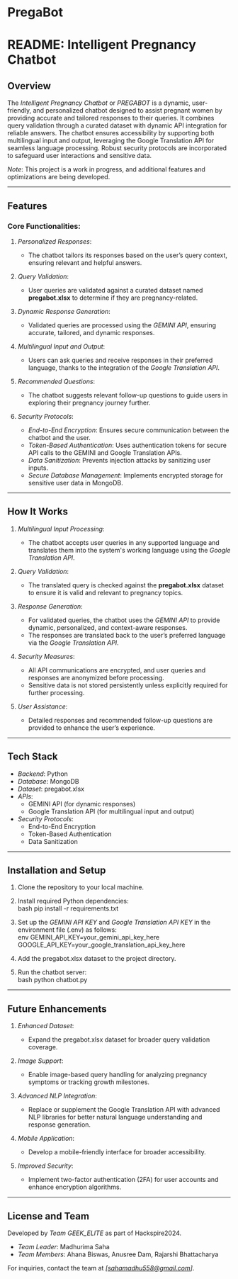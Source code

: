 # PregaBot
# README: Intelligent Pregnancy Chatbot

## Overview  

The *Intelligent Pregnancy Chatbot* or *PREGABOT* is a dynamic, user-friendly, and personalized chatbot designed to assist pregnant women by providing accurate and tailored responses to their queries. It combines query validation through a curated dataset with dynamic API integration for reliable answers. The chatbot ensures accessibility by supporting both multilingual input and output, leveraging the Google Translation API for seamless language processing. Robust security protocols are incorporated to safeguard user interactions and sensitive data.  

*Note*: This project is a work in progress, and additional features and optimizations are being developed.  

---

## Features  

### Core Functionalities:  
1. *Personalized Responses*:  
   - The chatbot tailors its responses based on the user’s query context, ensuring relevant and helpful answers.  

2. *Query Validation*:  
   - User queries are validated against a curated dataset named **pregabot.xlsx** to determine if they are pregnancy-related.  

3. *Dynamic Response Generation*:  
   - Validated queries are processed using the *GEMINI API*, ensuring accurate, tailored, and dynamic responses.  

4. *Multilingual Input and Output*:  
   - Users can ask queries and receive responses in their preferred language, thanks to the integration of the *Google Translation API*.  

5. *Recommended Questions*:  
   - The chatbot suggests relevant follow-up questions to guide users in exploring their pregnancy journey further.  

6. *Security Protocols*:  
   - *End-to-End Encryption*: Ensures secure communication between the chatbot and the user.  
   - *Token-Based Authentication*: Uses authentication tokens for secure API calls to the GEMINI and Google Translation APIs.  
   - *Data Sanitization*: Prevents injection attacks by sanitizing user inputs.  
   - *Secure Database Management*: Implements encrypted storage for sensitive user data in MongoDB.  

---

## How It Works  

1. *Multilingual Input Processing*:  
   - The chatbot accepts user queries in any supported language and translates them into the system's working language using the *Google Translation API*.  

2. *Query Validation*:  
   - The translated query is checked against the **pregabot.xlsx** dataset to ensure it is valid and relevant to pregnancy topics.  

3. *Response Generation*:  
   - For validated queries, the chatbot uses the *GEMINI API* to provide dynamic, personalized, and context-aware responses.  
   - The responses are translated back to the user’s preferred language via the *Google Translation API*.  

4. *Security Measures*:  
   - All API communications are encrypted, and user queries and responses are anonymized before processing.  
   - Sensitive data is not stored persistently unless explicitly required for further processing.  

5. *User Assistance*:  
   - Detailed responses and recommended follow-up questions are provided to enhance the user’s experience.  

---

## Tech Stack  

- *Backend*: Python  
- *Database*: MongoDB  
- *Dataset*: pregabot.xlsx  
- *APIs*:  
  - GEMINI API (for dynamic responses)  
  - Google Translation API (for multilingual input and output)  
- *Security Protocols*:  
  - End-to-End Encryption  
  - Token-Based Authentication  
  - Data Sanitization  

---

## Installation and Setup  

1. Clone the repository to your local machine.  
2. Install required Python dependencies:  
   bash
   pip install -r requirements.txt
     
3. Set up the *GEMINI API KEY* and *Google Translation API KEY* in the environment file (.env) as follows:  
   env
   GEMINI_API_KEY=your_gemini_api_key_here  
   GOOGLE_API_KEY=your_google_translation_api_key_here  
     
4. Add the pregabot.xlsx dataset to the project directory.  
5. Run the chatbot server:  
   bash
   python chatbot.py  
     

---

## Future Enhancements  

1. *Enhanced Dataset*:  
   - Expand the pregabot.xlsx dataset for broader query validation coverage.  

2. *Image Support*:  
   - Enable image-based query handling for analyzing pregnancy symptoms or tracking growth milestones.  

3. *Advanced NLP Integration*:  
   - Replace or supplement the Google Translation API with advanced NLP libraries for better natural language understanding and response generation.  

4. *Mobile Application*:  
   - Develop a mobile-friendly interface for broader accessibility.  

5. *Improved Security*:  
   - Implement two-factor authentication (2FA) for user accounts and enhance encryption algorithms.  

---

## License and Team  

Developed by *Team GEEK_ELITE* as part of Hackspire2024.  

- *Team Leader*: Madhurima Saha  
- *Team Members*: Ahana Biswas, Anusree Dam, Rajarshi Bhattacharya  

For inquiries, contact the team at *[sahamadhu558@gmail.com]*.
